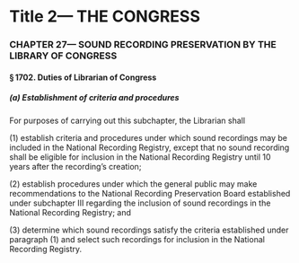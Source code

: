 
# Title 2— THE CONGRESS
### CHAPTER 27— SOUND RECORDING PRESERVATION BY THE LIBRARY OF CONGRESS
#### § 1702. Duties of Librarian of Congress
##### (a) Establishment of criteria and procedures

For purposes of carrying out this subchapter, the Librarian shall

(1) establish criteria and procedures under which sound recordings may be included in the National Recording Registry, except that no sound recording shall be eligible for inclusion in the National Recording Registry until 10 years after the recording’s creation;

(2) establish procedures under which the general public may make recommendations to the National Recording Preservation Board established under subchapter III regarding the inclusion of sound recordings in the National Recording Registry; and

(3) determine which sound recordings satisfy the criteria established under paragraph (1) and select such recordings for inclusion in the National Recording Registry.
